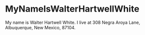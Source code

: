 # MyNameIsWalterHartwellWhite
My name is Walter Hartwell White. I live at 308 Negra Aroya Lane, Albuquerque, New Mexico, 87104.
